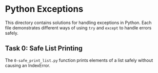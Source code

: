 # Python Exceptions

This directory contains solutions for handling exceptions in Python. 
Each file demonstrates different ways of using `try` and `except` to 
handle errors safely.

## Task 0: Safe List Printing
The `0-safe_print_list.py` function prints elements of a list safely without causing an IndexError.
